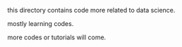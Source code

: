 this directory contains code more related to data science.

mostly learning codes.

more codes or tutorials will come.